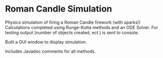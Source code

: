Roman Candle Simulation
=============

Physics simulation of firing a Roman Candle firework (with sparks!)
Calculations completed using Runge-Kutta methods and an ODE Solver.
For testing output (number of objects created, ect.) is sent to console.

Built a GUI window to display simulation.

Includes Javadoc comments for all methods.
